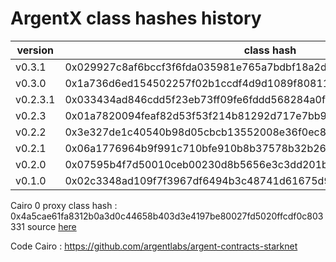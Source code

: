 # ArgentX class hashes history

| version | class hash |
| --- | --- |
|v0.3.1|0x029927c8af6bccf3f6fda035981e765a7bdbf18a2dc0d630494f8758aa908e2b|
|v0.3.0|0x1a736d6ed154502257f02b1ccdf4d9d1089f80811cd6acad48e6b6a9d1f2003|
|v0.2.3.1|0x033434ad846cdd5f23eb73ff09fe6fddd568284a0fb7d1be20ee482f044dabe2|
|v0.2.3|0x01a7820094feaf82d53f53f214b81292d717e7bb9a92bb2488092cd306f3993f|
|v0.2.2|0x3e327de1c40540b98d05cbcb13552008e36f0ec8d61d46956d2f9752c294328|
|v0.2.1|0x06a1776964b9f991c710bfe910b8b37578b32b26a7dffd1669a1a59ac94bf82f|
|v0.2.0|0x07595b4f7d50010ceb00230d8b5656e3c3dd201b6df35d805d3f2988c69a1432|
|v0.1.0|0x02c3348ad109f7f3967df6494b3c48741d61675d9a7915b265aa7101a631dc33|

Cairo 0 proxy class hash : 0x4a5cae61fa8312b0a3d0c44658b403d3e4197be80027fd5020ffcdf0c803331
source [here](https://argenthq.notion.site/argenthq/11e1b194b0304124b05f6118e450e553?v=46e893ed521f4850ba801d1747cc84ef)

Code Cairo : https://github.com/argentlabs/argent-contracts-starknet